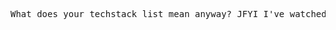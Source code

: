 <pre>
What does your techstack list mean anyway? JFYI I've watched every single Fireship video and his new uploads without fail, also frequent ThePrimeagen streams on youtube is that good enough of a techstack?
</pre>
 
<!--

![Harlok's wakatime stats](https://github-readme-stats.vercel.app/api/wakatime?username=fenymufyd\&layout=compact)
![Top Langs](https://github-readme-stats.vercel.app/api/top-langs/?username=FenyMufyd&hide_progress=false&theme=transparent)
![Anurag's GitHub stats](https://github-readme-stats.vercel.app/api?username=FenyMufyd&show_icons=true&theme=transparent)

### Wohallaw wohallaw everywon!!! 👋

here are some quick facks about me 🥴: 
- I Enjoy translating FOSS projects into another language, mainly into Bahasa Indonesia and Banjar 
- Am write amateurly in Wikipedia, and maps stuff at Openstreetmap
- Still learning python (specifically into AI/Machine learning) 
- Also learning modern fullstack javascript
- Am wishing to have a real job soon 🥴


*NOTE: Top languages does not indicate my skill level or something like that, it's a github metric of which languages i have the most code on github, it's a new feature of [github-readme-stats](https://github.com/anuraghazra/github-readme-stats)*
-->
